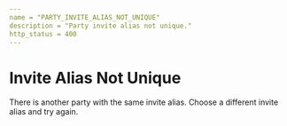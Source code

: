 ```yaml
---
name = "PARTY_INVITE_ALIAS_NOT_UNIQUE"
description = "Party invite alias not unique."
http_status = 400
---
```


# Invite Alias Not Unique

There is another party with the same invite alias. Choose a different invite alias and try again.
